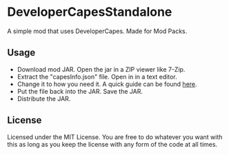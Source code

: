 DeveloperCapesStandalone
========================

A simple mod that uses DeveloperCapes. Made for Mod Packs.

Usage
---

* Download mod JAR. Open the jar in a ZIP viewer like 7-Zip.
* Extract the "capesInfo.json" file. Open in in a text editor.
* Change it to how you need it. A quick guide can be found [here](https://github.com/jadar/DeveloperCapes#usage).
* Put the file back into the JAR. Save the JAR.
* Distribute the JAR.

License
---

Licensed under the MIT License. You are free to do whatever you want with this as long as you keep the license with any form of the code at all times.
